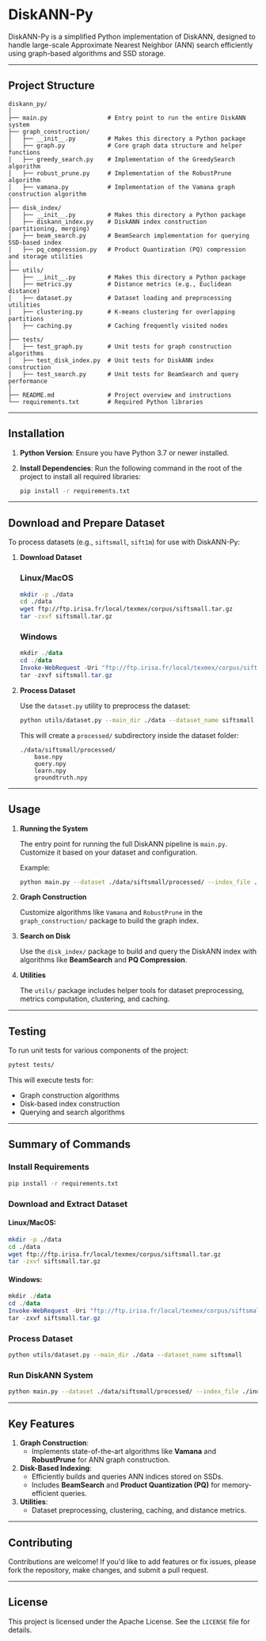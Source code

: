 # **DiskANN-Py**

DiskANN-Py is a simplified Python implementation of DiskANN, designed to handle large-scale Approximate Nearest Neighbor (ANN) search efficiently using graph-based algorithms and SSD storage.

---

## **Project Structure**

```plaintext
diskann_py/
│
├── main.py                 # Entry point to run the entire DiskANN system
├── graph_construction/
│   ├── __init__.py         # Makes this directory a Python package
│   ├── graph.py            # Core graph data structure and helper functions
│   ├── greedy_search.py    # Implementation of the GreedySearch algorithm
│   ├── robust_prune.py     # Implementation of the RobustPrune algorithm
│   ├── vamana.py           # Implementation of the Vamana graph construction algorithm
│
├── disk_index/
│   ├── __init__.py         # Makes this directory a Python package
│   ├── diskann_index.py    # DiskANN index construction (partitioning, merging)
│   ├── beam_search.py      # BeamSearch implementation for querying SSD-based index
│   ├── pq_compression.py   # Product Quantization (PQ) compression and storage utilities
│
├── utils/
│   ├── __init__.py         # Makes this directory a Python package
│   ├── metrics.py          # Distance metrics (e.g., Euclidean distance)
│   ├── dataset.py          # Dataset loading and preprocessing utilities
│   ├── clustering.py       # K-means clustering for overlapping partitions
│   ├── caching.py          # Caching frequently visited nodes
│
├── tests/
│   ├── test_graph.py       # Unit tests for graph construction algorithms
│   ├── test_disk_index.py  # Unit tests for DiskANN index construction
│   ├── test_search.py      # Unit tests for BeamSearch and query performance
│
├── README.md               # Project overview and instructions
└── requirements.txt        # Required Python libraries
```

---

## **Installation**

1. **Python Version**: Ensure you have Python 3.7 or newer installed.
2. **Install Dependencies**: Run the following command in the root of the project to install all required libraries:

   ```bash
   pip install -r requirements.txt
   ```

---

## **Download and Prepare Dataset**

To process datasets (e.g., `siftsmall`, `sift1m`) for use with DiskANN-Py:

1. **Download Dataset**

   ### **Linux/MacOS**
   ```bash
   mkdir -p ./data
   cd ./data
   wget ftp://ftp.irisa.fr/local/texmex/corpus/siftsmall.tar.gz
   tar -zxvf siftsmall.tar.gz
   ```

   ### **Windows**
   ```powershell
   mkdir ./data
   cd ./data
   Invoke-WebRequest -Uri "ftp://ftp.irisa.fr/local/texmex/corpus/siftsmall.tar.gz" -OutFile "siftsmall.tar.gz"
   tar -zxvf siftsmall.tar.gz
   ```

2. **Process Dataset**

   Use the `dataset.py` utility to preprocess the dataset:

   ```bash
   python utils/dataset.py --main_dir ./data --dataset_name siftsmall
   ```

   This will create a `processed/` subdirectory inside the dataset folder:

   ```plaintext
   ./data/siftsmall/processed/
       base.npy
       query.npy
       learn.npy
       groundtruth.npy
   ```

---

## **Usage**

1. **Running the System**

   The entry point for running the full DiskANN pipeline is `main.py`. Customize it based on your dataset and configuration.

   Example:
   ```bash
   python main.py --dataset ./data/siftsmall/processed/ --index_file ./index/siftsmall_index
   ```

2. **Graph Construction**

   Customize algorithms like `Vamana` and `RobustPrune` in the `graph_construction/` package to build the graph index.

3. **Search on Disk**

   Use the `disk_index/` package to build and query the DiskANN index with algorithms like **BeamSearch** and **PQ Compression**.

4. **Utilities**

   The `utils/` package includes helper tools for dataset preprocessing, metrics computation, clustering, and caching.

---

## **Testing**

To run unit tests for various components of the project:

```bash
pytest tests/
```

This will execute tests for:

- Graph construction algorithms
- Disk-based index construction
- Querying and search algorithms

---

## **Summary of Commands**

### **Install Requirements**

```bash
pip install -r requirements.txt
```

### **Download and Extract Dataset**

#### Linux/MacOS:
```bash
mkdir -p ./data
cd ./data
wget ftp://ftp.irisa.fr/local/texmex/corpus/siftsmall.tar.gz
tar -zxvf siftsmall.tar.gz
```

#### Windows:
```powershell
mkdir ./data
cd ./data
Invoke-WebRequest -Uri "ftp://ftp.irisa.fr/local/texmex/corpus/siftsmall.tar.gz" -OutFile "siftsmall.tar.gz"
tar -zxvf siftsmall.tar.gz
```

### **Process Dataset**

```bash
python utils/dataset.py --main_dir ./data --dataset_name siftsmall
```

### **Run DiskANN System**

```bash
python main.py --dataset ./data/siftsmall/processed/ --index_file ./index/siftsmall_index
```

---

## **Key Features**

1. **Graph Construction**:
   - Implements state-of-the-art algorithms like **Vamana** and **RobustPrune** for ANN graph construction.
2. **Disk-Based Indexing**:
   - Efficiently builds and queries ANN indices stored on SSDs.
   - Includes **BeamSearch** and **Product Quantization (PQ)** for memory-efficient queries.
3. **Utilities**:
   - Dataset preprocessing, clustering, caching, and distance metrics.

---

## **Contributing**

Contributions are welcome! If you'd like to add features or fix issues, please fork the repository, make changes, and submit a pull request.

---

## **License**

This project is licensed under the Apache License. See the `LICENSE` file for details.